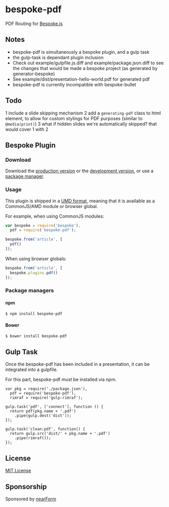 # bespoke-pdf

PDF Routing for [Bespoke.js](https://github.com/markdalgleish/bespoke.js)

## Notes

* bespoke-pdf is simultaneously a bespoke plugin, and a gulp task
* the gulp-task is dependant plugin inclusion
* Check out example/gulpfile.js.diff and example/package.json.diff to see the changes that would be made a bespoke project (as generated by generator-bespoke)
* See example/dist/presentation-hello-world.pdf for generated pdf
* bespoke-pdf is currently incompatible with bespoke-bullet

## Todo

1 include a slide skipping mechanism
2 add a `generating-pdf` class to html element, to allow for custom stylings for PDF purposes (similar to `@media(print)`)
3 what if hidden slides we're automatically skipped? that would cover 1 with 2

## Bespoke Plugin

### Download

Download the [production version][min] or the [development version][max], or use a [package manager](#package-managers).

[min]: https://raw.github.com/davidmarkclements/bespoke-pdf/master/dist/bespoke-pdf.min.js
[max]: https://raw.github.com/davidmarkclements/bespoke-pdf/master/dist/bespoke-pdf.js

### Usage

This plugin is shipped in a [UMD format](https://github.com/umdjs/umd), meaning that it is available as a CommonJS/AMD module or browser global.

For example, when using CommonJS modules:

```js
var bespoke = require('bespoke'),
  pdf = require('bespoke-pdf');

bespoke.from('article', [
  pdf()
]);
```

When using browser globals:

```js
bespoke.from('article', [
  bespoke.plugins.pdf()
]);
```

### Package managers

#### npm

```bash
$ npm install bespoke-pdf
```

#### Bower

```bash
$ bower install bespoke-pdf
```

## Gulp Task

Once the bespoke-pdf has been included in a 
presentation, it can be integrated into a gulpfile.

For this part, bespoke-pdf *must* be installed via
npm.

```
var pkg = require('./package.json'),
  pdf = require('bespoke-pdf'),
  rimraf = require('gulp-rimraf');

gulp.task('pdf', ['connect'], function () { 
  return pdf(pkg.name + '.pdf')
    .pipe(gulp.dest('dist'));
});

gulp.task('clean:pdf', function() {
  return gulp.src('dist/' + pkg.name + '.pdf')
    .pipe(rimraf());
});
```



## License

[MIT License](http://en.wikipedia.org/wiki/MIT_License)

## Sponsorship

Sponsored by [nearForm](http://nearform.com)


